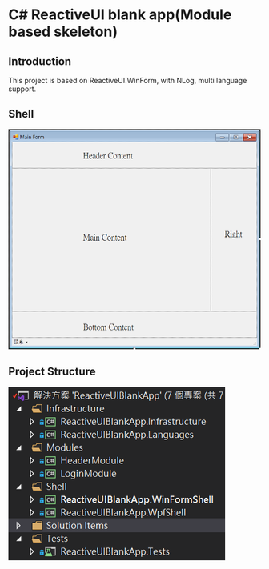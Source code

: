 # C# ReactiveUI blank app(Module based skeleton)

## Introduction
This project is based on ReactiveUI.WinForm, with NLog, multi language support.

## Shell
![screen](.\Solution%20Items\Screen.png)

## Project Structure
![ProjectStructure](.\Solution%20Items\ProjectStructure.png)

